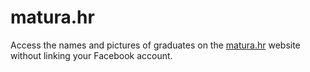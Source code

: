 # matura.hr
<p>Access the names and pictures of graduates on the <a href="https://matura.hr">matura.hr</a> website without linking your Facebook account.</p>
